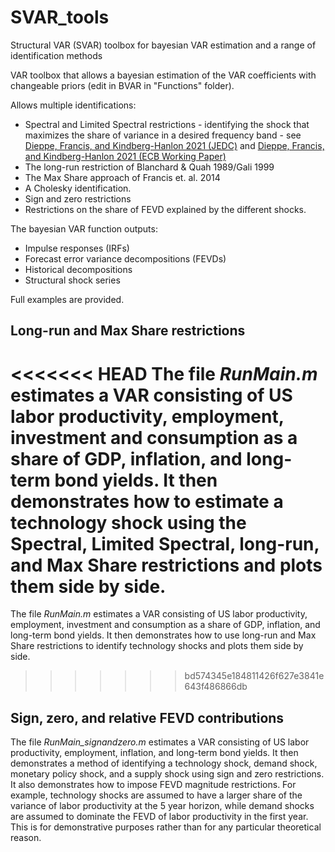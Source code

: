 # SVAR_tools
Structural VAR (SVAR) toolbox for bayesian VAR estimation and a range of identification methods

VAR toolbox that allows a bayesian estimation of the VAR coefficients with changeable priors (edit in BVAR in "Functions" folder). 

Allows multiple identifications: 
* Spectral and Limited Spectral restrictions - identifying the shock that maximizes the share of variance in a desired frequency band - see [Dieppe, Francis, and Kindberg-Hanlon 2021 (JEDC)](https://www.sciencedirect.com/science/article/pii/S0165188921001512) and [Dieppe, Francis, and Kindberg-Hanlon 2021 (ECB Working Paper)](https://www.ecb.europa.eu/pub/pdf/scpwps/ecb.wp2534~2383e60ba4.en.pdf?eeffb1db5c1033da86491dbc6c96ce9a)
* The long-run restriction of Blanchard & Quah 1989/Gali 1999
* The Max Share approach of Francis et. al. 2014
* A Cholesky identification.
* Sign and zero restrictions
* Restrictions on the share of FEVD explained by the different shocks.


The bayesian VAR function outputs:
* Impulse responses (IRFs)
* Forecast error variance decompositions (FEVDs)
* Historical decompositions
* Structural shock series

Full examples are provided.

## Long-run and Max Share restrictions
<<<<<<< HEAD
The file *RunMain.m* estimates a VAR consisting of US labor productivity, employment, investment and consumption as a share of GDP, inflation, and long-term bond yields. It then demonstrates how to estimate a technology shock using the Spectral, Limited Spectral, long-run, and Max Share restrictions and plots them side by side.
=======
The file *RunMain.m* estimates a VAR consisting of US labor productivity, employment, investment and consumption as a share of GDP, inflation, and long-term bond yields. It then demonstrates how to use long-run and Max Share restrictions to identify technology shocks and plots them side by side.
>>>>>>> bd574345e184811426f627e3841e643f486866db

## Sign, zero, and relative FEVD contributions
The file *RunMain_signandzero.m* estimates a VAR consisting of US labor productivity, employment, inflation, and long-term bond yields. It then demonstrates a method of identifying a technology shock, demand shock, monetary policy shock, and a supply shock using sign and zero restrictions. It also demonstrates how to impose FEVD magnitude restrictions. For example, technology shocks are assumed to have a larger share of the variance of labor productivity at the 5 year horizon, while demand shocks are assumed to dominate the FEVD of labor productivity in the first year. This is for demonstrative purposes rather than for any particular theoretical reason.


